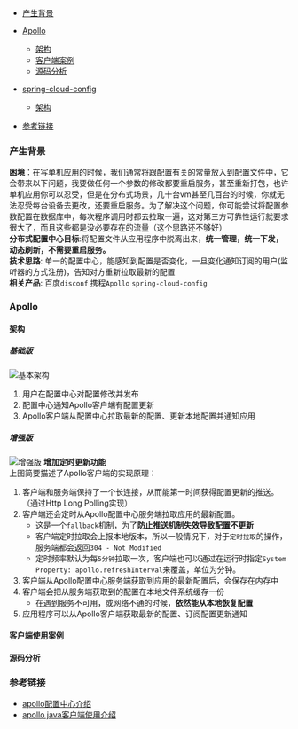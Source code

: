 
- [产生背景](#产生背景)

- [Apollo](#Apollo)
    - [架构](#架构)
    - [客户端案例](#客户端使用案例)
    - [源码分析](#源码分析)
- [spring-cloud-config](#spring-cloud-config)
    - [架构](#架构)
- [参考链接](#参考链接)
    
### 产生背景  
**困境**：在写单机应用的时候，我们通常将跟配置有关的常量放入到配置文件中，它会带来以下问题，我要做任何一个参数的修改都要重启服务，甚至重新打包，也许单机应用你可以忍受，但是在分布式场景，几十台vm甚至几百台的时候，你就无法忍受每台设备去更改，还要重启服务。为了解决这个问题，你可能尝试将配置参数配置在数据库中，每次程序调用时都去拉取一遍，这对第三方可靠性运行就要求很大了，而且这些都是没必要存在的流量（这个思路还不够好）      
**分布式配置中心目标**:将配置文件从应用程序中脱离出来，**统一管理，统一下发，动态刷新，不需要重启服务。**   
**技术思路**: 单一的配置中心，能感知到配置是否变化，一旦变化通知订阅的用户(监听器的方式注册)，告知对方重新拉取最新的配置  
**相关产品**: 百度`disconf`  携程`Apollo`   `spring-cloud-config`


### Apollo
#### 架构
##### 基础版
 ![基本架构](https://github.com/ctripcorp/apollo/raw/master/doc/images/basic-architecture.png)
1. 用户在配置中心对配置修改并发布  
2. 配置中心通知Apollo客户端有配置更新  
3. Apollo客户端从配置中心拉取最新的配置、更新本地配置并通知应用   
##### 增强版
![增强版](https://github.com/ctripcorp/apollo/raw/master/doc/images/client-architecture.png)
**增加定时更新功能**  
上图简要描述了Apollo客户端的实现原理：  
1. 客户端和服务端保持了一个长连接，从而能第一时间获得配置更新的推送。（通过Http Long Polling实现）
2. 客户端还会定时从Apollo配置中心服务端拉取应用的最新配置。
   - 这是一个`fallback`机制，为了**防止推送机制失效导致配置不更新**
   - 客户端定时拉取会上报本地版本，所以一般情况下，对于`定时拉取`的操作，服务端都会返回`304 - Not Modified`
   - 定时频率默认为每`5分钟`拉取一次，客户端也可以通过在运行时指定`System Property: apollo.refreshInterval`来覆盖，单位为分钟。
3. 客户端从Apollo配置中心服务端获取到应用的最新配置后，会保存在内存中
4. 客户端会把从服务端获取到的配置在本地文件系统缓存一份
   - 在遇到服务不可用，或网络不通的时候，**依然能从本地恢复配置**
5. 应用程序可以从Apollo客户端获取最新的配置、订阅配置更新通知

#### 客户端使用案例

#### 源码分析


### 参考链接
- [apollo配置中心介绍](https://github.com/ctripcorp/apollo/wiki/Apollo%E9%85%8D%E7%BD%AE%E4%B8%AD%E5%BF%83%E4%BB%8B%E7%BB%8D)
- [apollo java客户端使用介绍](https://github.com/ctripcorp/apollo/wiki/Java%E5%AE%A2%E6%88%B7%E7%AB%AF%E4%BD%BF%E7%94%A8%E6%8C%87%E5%8D%97)









